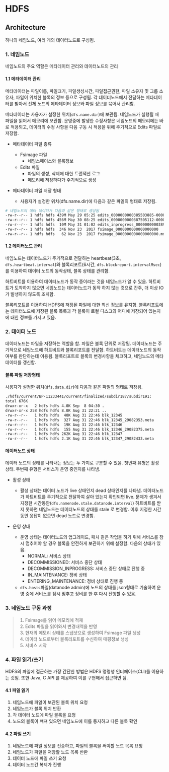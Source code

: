 # HDFS

## Architecture

하나의 네임노드, 여러 개의 데이터노드로 구성됨.

### 1. 네임노드

네임노드의 주요 역할은 메타데이터 관리와 데이터노드의 관리

#### 1.1 메타데이터 관리

메타데이터는 파일이름, 파일크기, 파일생성시간, 파일접근권한, 파일 소유자 및 그룹 소유자, 파일이 위치한 블록의 정보 등으로 구성됨. 각 데이터노드에서 전달하는 메타데이터를 받아서 전체 노드의 메타데이터 정보와 파일 정보를 묶어서 관리함.

메타데이터는 사용자가 설정한 위치(`dfs.name.dir`)에 보관됨. 네임노드가 실행될 때 파일을 읽어서 메모리에 보관함. 운영중에 발생한 수정사항은 네임노드의 메모리에는 바로 적용되고, 데이터의 수정 사항을 다음 구동 시 적용을 위해 주기적으로 Edits 파일로 저장함.

- 메타데이터 파일 종류
  - Fsimage 파일
    - 네임스페이스와 블록정보
  - Edits 파일
    - 파일의 생성, 삭제에 대한 트랜잭션 로그
    - 메모리에 저장하다가 주기적으로 생성

- 메타데이터 파일 저장 형태
  - 사용자가 설정한 위치(dfs.name.dir)에 다음과 같은 파일의 형태로 저장됨.

```bash
# 네임노드의 메타 데이터가 다음과 같은 형태로 생성됨  
-rw-r--r-- 1 hdfs hdfs 439M May 29 05:25 edits_0000000000385503885-0000000000387505111
-rw-r--r-- 1 hdfs hdfs 456M May 30 08:25 edits_0000000000387505112-0000000000389525762
-rw-r--r-- 1 hdfs hdfs  10M May 31 01:02 edits_inprogress_0000000000389525763
-rw-r--r-- 1 hdfs hdfs  346 Nov 23  2017 fsimage_0000000000000000000
-rw-r--r-- 1 hdfs hdfs   62 Nov 23  2017 fsimage_0000000000000000000.md5
```

#### 1.2 데이터노드 관리

네임노드는 데이터노드가 주기적으로 전달하는 heartbeat(3초, `dfs.heartbeat.interval`)와 블록리포트(6시간, `dfs.blockreport.intervalMsec`)를 이용하여 데이터 노드의 동작상태, 블록 상태를 관리함.

하트비트를 이용하여 데이터노드가 동작 중이라는 것을 네임노드가 알 수 있음. 하트비트가 도착하지 않으면 네임노드는 데이터노드가 동작 하지 않는 것으로 간주, 더 이상 IO가 발생하지 않도록 조치함.

블록리포트를 이용하여 HDFS에 저장된 파일에 대한 최신 정보를 유지함. 블록리포트에는 데이터노드에 저장된 블록 목록과 각 블록이 로컬 디스크의 어디에 저장되어 있는지에 대한 정보를 가지고 있음.

### 2. 데이터 노드

데이터노드는 파일을 저장하는 역할을 함. 파일은 블록 단위로 저장됨. 데이터노드는 주기적으로 네임노드에 하트비트와 블록리포트를 전달함. 하트비트는 데이터노드의 동작여부를 판단하는데 이용됨. 블록리포트로 블록의 변경사항을 체크하고, 네임노드의 메타데이터를 갱신함.

#### 블록 파일 저장형태
사용자가 설정한 위치(`dfs.data.dir`)에 다음과 같은 파일의 형태로 저장됨.

```bash
./hdfs/current/BP-11233441/current/finalized/subdir187/subdir191:
total 676K
drwxr-xr-x   2 hdfs hdfs 4.0K Sep  8 04:30 .
drwxr-xr-x 258 hdfs hdfs 8.0K Aug 31 22:21 ..
-rw-r--r--   1 hdfs hdfs  40K Aug 31 22:46 blk_12345
-rw-r--r--   1 hdfs hdfs  327 Aug 31 22:46 blk_12345_29082353.meta
-rw-r--r--   1 hdfs hdfs  19K Aug 31 22:46 blk_12346
-rw-r--r--   1 hdfs hdfs  155 Aug 31 22:46 blk_12346_29082375.meta
-rw-r--r--   1 hdfs hdfs 262K Aug 31 22:46 blk_12347
-rw-r--r--   1 hdfs hdfs 2.1K Aug 31 22:46 blk_12347_29082433.meta
```

#### 데이터노드 상태

데이터 노드의 상태를 나타내는 정보는 두 가지로 구분할 수 있음. 첫번째 유형은 활성 상태. 두번째 유형은 서비스가 운영 중인지를 나타냄.

- 활성 상태
  - 활성 상태는 데이터 노드가 live 상태인지 dead 상태인지를 나타냄. 데이터노드가 하트비트를 주기적으로 전달하여 살아 있는지 확인되면 live. 문제가 생겨서 지정한 시간동안(`dfs.namenode.stale.datanode.interval`) 하트비트를 받지 못하면 네임노드는 데이터노드의 상태를 stale 로 변경함. 이후 지정한 시간동안 응답이 없으면 dead 노드로 변경함.

- 운영 상태
  - 운영 상태는 데이터노드의 업그레이드, 패치 같은 작업을 하기 위해 서비스를 잠시 멈추어야 할 경우 블록을 안전하게 보관하기 위해 설정함. 다음의 상태가 있음.
    - NORMAL: 서비스 상태
    - DECOMMISSIONED: 서비스 중단 상태
    - DECOMMISSION_INPROGRESS: 서비스 중단 상태로 진행 중
    - IN_MAINTENANCE: 정비 상태
    - ENTERING_MAINTENANCE: 정비 상태로 진행 중
  - `dfs.hosts`파일(datanode admin)에 노드의 상태를 json형태로 기술하여 운영 중에 서비스를 잠시 멈추고 정비를 한 후 다시 진행할 수 있음.


### 3. 네임노드 구동 과정

> 1. Fsimage를 읽어 메모리에 적재
> 2. Edits 파일을 읽어와서 변경내역을 반영
> 3. 현재의 메모리 상태를 스냅샷으로 생성하여 Fsimage 파일 생성
> 4. 데이터 노드로부터 블록리포트를 수신하여 매핑정보 생성
> 5. 서비스 시작

### 4. 파일 읽기/쓰기

HDFS의 파일에 접근하는 가장 간단한 방법은 HDFS 명령행 인터페이스(CLI)를 이용하는 것임. 또한 Java, C API 를 제공하여 이를 구현해서 접근하면 됨.

#### 4.1 파일 읽기

1. 네임노드에 파일이 보관된 블록 위치 요청
2. 네임노드가 블록 위치 반환
3. 각 데이터 노드에 파일 블록을 요청
4. 노드의 블록이 꺠져 있으면 네임노드에 이를 통지하고 다른 블록 확인


#### 4.2 파일 쓰기

1. 네임노드에 파일 정보를 전송하고, 파일의 블록을 써야할 노드 목록 요청
2. 네임노드가 파일을 저장할 노드 목록 반환
3. 데이터 노드에 파일 쓰기 요청
4. 데이터 노드간 복제가 진행